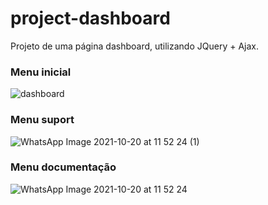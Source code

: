 # project-dashboard
Projeto de uma página dashboard, utilizando JQuery + Ajax.
<h3>Menu inicial</h3>

![dashboard](https://user-images.githubusercontent.com/66692202/138116562-3b3dd0ef-19dc-4750-b655-c5f5441fe28b.jpeg)

<h3>Menu suport</h3>

![WhatsApp Image 2021-10-20 at 11 52 24 (1)](https://user-images.githubusercontent.com/66692202/138117270-123160fe-33fa-46a2-bdda-fadd812504db.jpeg)

<h3>Menu documentação</h3>

![WhatsApp Image 2021-10-20 at 11 52 24](https://user-images.githubusercontent.com/66692202/138117434-47a50b7e-f6d8-423e-9aff-c5e9bd373de5.jpeg)
